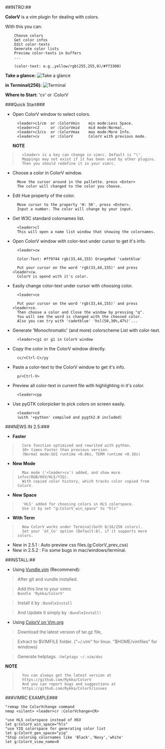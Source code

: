 ##INTRO:##

**ColorV** is a vim plugin for dealing with colors.
 
With this you can:

        Choose colors 
        Get color infos
        Edit color-texts
        Generate color lists
        Preview color-texts in buffers
        ...
        
        (color-text: e.g.,yellow/rgb(255,255,0)/#ff3300)

**Take a glance:** ![Take a glance](http://i55.tinypic.com/2jg7yu0.jpg)

**in Terminal(256):** ![Terminal](http://i56.tinypic.com/kb4tch.png)

**Where to Start:**  '<leader>cv' or :ColorV
    
###Quick Start###

* Open ColorV window to select colors. 

        <leader>c1/cm  or :ColorVmin    min mode:Less Space.
        <leader>c2     or :ColorVmid    mid mode:Normal.
        <leader>c3/cx  or :ColorVmax    max mode:More Info.
        <leader>cv     or :ColorV       ColorV with previous mode.

  **NOTE** 

>       <leader> is a key can change in vimrc. Default is "\".
>       Mappings may not exist if it has been used by other plugins.
>       Then you should redefine it in your vimrc.

* Choose a color in ColorV window.

        Move the cursor around in the pallette. press <Enter>
        The color will changed to the color you choose.

* Edit Hue property of the color.

        Move cursor to the property 'H: 50'. press <Enter>.
        Input a number. The color will change by your input.

* Get W3C standard colornames list.
 
        <leader>cl
        This will open a name list window that showing the colornames.

* Open ColorV window with color-text under cursor to get it's info.

        <leader>cw

        Color-Text: #ff9744 rgb(33,44,155) OrangeRed 'cadetblue'

        Put your cursor on the word 'rgb(33,44,155)' and press <leader>cw.
        ColorV is opend with it's color.

* Easily change color-text under cursor with choosing color.
 
        <leader>ce

        Put your cursor on the word 'rgb(33,44,155)' and press <leader>ce.
        Then choose a color and Close the window by pressing "q". 
        You will see the word is changed with the choosed color.
        Also you can try with 'cadetblue' 'hsl(50,30%,47%)'...

* Generate 'Monochromatic' (and more) colorscheme List with color-text.
 
        <leader>cg1 or g1 in ColorV window

* Copy the color in the ColorV window directly.

        cc/<Ctrl-C>/yy

* Paste a color-text to the ColorV window to get it's info.

        p/<Ctrl-V>

* Preview all color-text in current file with highlighting in it's color.

        <leader>cpp

* Use pyGTK colorpicker to pick colors on screen easily.
 
        <leader>cd
        (with '+python' compiled and pygtk2.0 included)

###NEWS IN 2.5:###
+ **Faster**

>       Core function optimized and rewrited with python.
>       10+ times Faster than previous version.
>       (Normal mode:GUI runtime <0.06s, TERM runtime <0.10s)

+ **New Mode**

>       Max mode ('<leader>cx') added, and show more infos(RGB/HSV/HLS/YIQ).
>       With copied color history, which tracks color copied from ColorV.

+ **New Space**

>       'HLS' added for choosing colors in HLS colorspace.
>       Use it by set "g:ColorV_win_space" to "hls"
 
+ **With Term**

>       Now ColorV works under Terminal(both 8/16/256 colors).   
>       Set your '&t_Co' option (Default:8), if it supports more colors.
 
+ New in 2.5.1 : Auto preview css files.(g:ColorV_prev_css)
+ New in 2.5.2 : Fix some bugs in mac/windows/terminal.

##INSTALL:##
    
  * Using [Vundle.vim](https://github.com/gmarik/vundle) (Recommend): 
  
>   After git and vundle installed. 
 
>   Add this line to your vimrc  
>   `Bundle 'Rykka/ColorV'` 

>   Install it by 
>   `:BundleInstall`

>   And Update it simply by
>   `:BundleInstall!`

  * Using [ColorV on Vim.org](http://www.vim.org/scripts/script.php?script_id=3597) 

>  Download the latest version of tar.gz file, 

>  Extract to $VIMFILE folder. ("~/.vim" for linux. "$HOME/vimfiles" for windows)

>  Generate helptags. `:helptags ~/.vim/doc`
 
  **NOTE**  

>       You can always get the latest version at
>       https://github.com/Rykka/ColorV
>       And you can report bugs and suggestions at
>       https://github.com/Rykka/ColorV/issues
 
###VIMRC EXAMPLE###


```vim
"remap the ColorVchange command 
nmap <silent> <leader>cr :ColorVchange<CR>

"use HLS colorspace instead of HSV
let g:ColorV_win_space="hls"  
"use YIQ colorspace for generating color list
let g:ColorV_gen_space="yiq" 
"Stop coloring colornames like 'Black','Navy','white'
let g:ColorV_view_name=0
```
